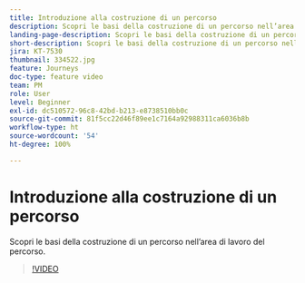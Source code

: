 ```yaml
---
title: Introduzione alla costruzione di un percorso
description: Scopri le basi della costruzione di un percorso nell’area di lavoro del percorso.
landing-page-description: Scopri le basi della costruzione di un percorso nell’area di lavoro del percorso.
short-description: Scopri le basi della costruzione di un percorso nell’area di lavoro del percorso.
jira: KT-7530
thumbnail: 334522.jpg
feature: Journeys
doc-type: feature video
team: PM
role: User
level: Beginner
exl-id: dc510572-96c8-42bd-b213-e8738510bb0c
source-git-commit: 81f5cc22d46f89ee1c7164a92988311ca6036b8b
workflow-type: ht
source-wordcount: '54'
ht-degree: 100%

---
```


# Introduzione alla costruzione di un percorso

Scopri le basi della costruzione di un percorso nell’area di lavoro del percorso.

>[!VIDEO](https://video.tv.adobe.com/v/334522?quality=12&learn=on)

